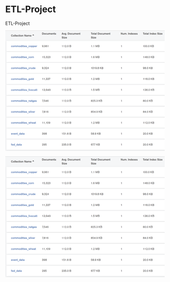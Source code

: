 # ETL-Project
ETL-Project




![](https://github.com/gfisherjr/ETL-Project/blob/master/starter_files/Final_Combined/Screenshots/MongoDB_economics_db.PNG)


<img src="https://github.com/gfisherjr/ETL-Project/blob/master/starter_files/Final_Combined/Screenshots/MongoDB_economics_db.PNG" alt="drawing" width="700"/>
